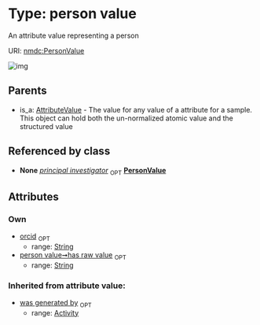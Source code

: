 
# Type: person value


An attribute value representing a person

URI: [nmdc:PersonValue](https://microbiomedata/meta/PersonValue)


![img](http://yuml.me/diagram/nofunky;dir:TB/class/[Study]++-%20principal%20investigator%200..1>[PersonValue&#124;has_raw_value:string%20%3F;orcid:string%20%3F],[AttributeValue]^-[PersonValue],[Study],[AttributeValue],[Activity])

## Parents

 *  is_a: [AttributeValue](AttributeValue.md) - The value for any value of a attribute for a sample. This object can hold both the un-normalized atomic value and the structured value

## Referenced by class

 *  **None** *[principal investigator](principal_investigator.md)*  <sub>OPT</sub>  **[PersonValue](PersonValue.md)**

## Attributes


### Own

 * [orcid](orcid.md)  <sub>OPT</sub>
    * range: [String](types/String.md)
 * [person value➞has raw value](person_value_has_raw_value.md)  <sub>OPT</sub>
    * range: [String](types/String.md)

### Inherited from attribute value:

 * [was generated by](was_generated_by.md)  <sub>OPT</sub>
    * range: [Activity](Activity.md)
